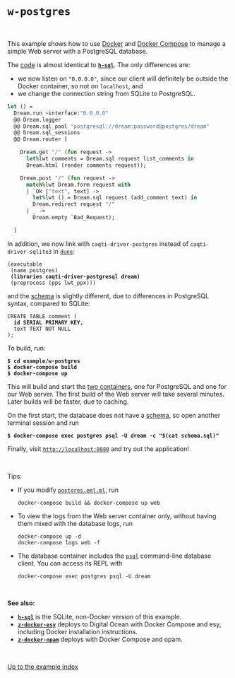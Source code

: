 # `w-postgres`

<br>

This example shows how to use
[Docker](https://en.wikipedia.org/wiki/Docker_(software)) and
[Docker Compose](https://docs.docker.com/compose/) to manage a simple
Web server with a PostgreSQL database.

The
[code](https://github.com/aantron/dream/blob/master/example/w-postgres/postgres.eml.ml)
is almost identical to [**`h-sql`**](../h-sql#folders-and-files). The only differences are:

- we now listen on `"0.0.0.0"`, since our client will definitely be outside the
  Docker container, so not on `localhost`, and
- we change the connection string from SQLite to PostgreSQL.

```ocaml
let () =
  Dream.run ~interface:"0.0.0.0"
  @@ Dream.logger
  @@ Dream.sql_pool "postgresql://dream:password@postgres/dream"
  @@ Dream.sql_sessions
  @@ Dream.router [

    Dream.get "/" (fun request ->
      let%lwt comments = Dream.sql request list_comments in
      Dream.html (render comments request));

    Dream.post "/" (fun request ->
      match%lwt Dream.form request with
      | `Ok ["text", text] ->
        let%lwt () = Dream.sql request (add_comment text) in
        Dream.redirect request "/"
      | _ ->
        Dream.empty `Bad_Request);

  ]
```

In addition, we now link with `caqti-driver-postgres` instead of
`caqti-driver-sqlite3` in
[`dune`](https://github.com/aantron/dream/blob/master/example/w-postgres/dune):

<pre><code>(executable
 (name postgres)
 <b>(libraries caqti-driver-postgresql dream)</b>
 (preprocess (pps lwt_ppx)))</code></pre>

and the
[schema](https://github.com/aantron/dream/blob/master/example/w-postgres/schema.sql) is slightly different, due to differences in PostgreSQL syntax, compared to
SQLite:

<pre><code>CREATE TABLE comment (
  <b>id SERIAL PRIMARY KEY,</b>
  text TEXT NOT NULL
);</code></pre>

To build, run:

<pre><code><b>$ cd example/w-postgres</b>
<b>$ docker-compose build</b>
<b>$ docker-compose up</b></code></pre>

This will build and start the
[two containers](https://github.com/aantron/dream/blob/master/example/w-postgres/docker-compose.yml),
one for PostgreSQL and one for our Web server. The first build of the Web server
will take several minutes. Later builds will be faster, due to caching.

On the first start, the database does not have a
[schema](https://github.com/aantron/dream/blob/master/example/w-postgres/schema.sql),
so open another terminal session and run

<pre><code><b>$ docker-compose exec postgres psql -U dream -c "$(cat schema.sql)"</b></code></pre>

Finally, visit [`http://localhost:8080`](http:/localhost:8080) and try out the
application!

<br>

Tips:

- If you modify
  [`postgres.eml.ml`](https://github.com/aantron/dream/blob/master/example/w-postgres/postgres.eml.ml),
  run

  ```
  docker-compose build && docker-compose up web
  ```

- To view the logs from the Web server container only, without having them mixed
  with the database logs, run

  ```
  docker-compose up -d
  docker-compose logs web -f
  ```

- The database container includes the
  [`psql`](https://tomcam.github.io/postgres/) command-line database client.
  You can access its REPL with

  ```
  docker-compose exec postgres psql -U dream
  ```

<br>

**See also:**

- [**`h-sql`**](../h-sql#folders-and-files) is the SQLite, non-Docker version of this
  example.
- [**`z-docker-esy`**](../z-docker-esy#folders-and-files) deploys to Digital Ocean with
  Docker Compose and esy, including Docker installation instructions.
- [**`z-docker-opam`**](../z-docker-opam#folders-and-files) deploys with Docker Compose and
  opam.

<br>

[Up to the example index](../#examples)
